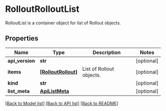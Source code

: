 # RolloutRolloutList

RolloutList is a container object for list of Rollout objects.
## Properties
Name | Type | Description | Notes
------------ | ------------- | ------------- | -------------
**api_version** | **str** |  | [optional] 
**items** | [**[RolloutRollout]**](RolloutRollout.md) | List of Rollout objects. | [optional] 
**kind** | **str** |  | [optional] 
**list_meta** | [**ApiListMeta**](ApiListMeta.md) |  | [optional] 

[[Back to Model list]](../README.md#documentation-for-models) [[Back to API list]](../README.md#documentation-for-api-endpoints) [[Back to README]](../README.md)


